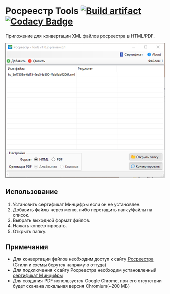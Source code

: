 # Росреестр Tools [![Build artifact][build-src]][build-href] [![Codacy Badge][codacy-src]][codacy-href]

Приложение для конвертации XML файлов росреестра в HTML/PDF.

![MainForm](./assets/FormMain.png)

## Использование

1. Установить сертификат Минцифры если он не установлен.
2. Добавить файлы через меню, либо перетащить папку/файлы на список.
3. Выбрать выходной формат файлов.
4. Нажать конвертировать.
5. Открыть папку.

## Примечания

* Для конвертации файлов необходим доступ к сайту [Росреестра](https://rosreestr.gov.ru/) (Стили и схемы берутся напрямую оттуда)
* Для подключения к сайту Росреестра необходим установленный [сертификат Минцифры](https://www.gosuslugi.ru/crt)
* Для создания PDF используется Google Chrome, при его отсутствии будет скачана локальная версия Chromium(~200 МБ)

<!-- Badges -->
[build-src]: https://img.shields.io/github/actions/workflow/status/Virenbar/JANL/build-artifact.yml?label=Build&logo=github
[build-href]: https://github.com/Virenbar/JANL/actions/workflows/build-artifact.yml

[codacy-src]: https://app.codacy.com/project/badge/Grade/f375e8fc73914161a6acee13622fc535
[codacy-href]: https://app.codacy.com/gh/Virenbar/RRTools/dashboard?utm_source=gh&utm_medium=referral&utm_content=&utm_campaign=Badge_grade
